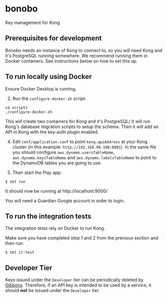 # bonobo

Key management for Kong

## Prerequisites for development

Bonobo needs an instance of Kong  to connect to, so you will need Kong and it's PostgreSQL running somewhere. 
We recommend running them in Docker containers. See instructions below on how to set this up.

## To run locally using Docker

Ensure Docker Desktop is running.

2. Run the `configure-docker.sh` script:

  ```
  cd scripts
  ./configure-docker.sh
  ```
  This will create two containers for Kong and it's PostgreSQL/
  It will run Kong's database migration scripts to setup the schema.
  Then it will add an API in Kong with the key-auth plugin enabled.

4. Edit `conf/application.conf` to point `kong.apiAddress` at your Kong cluster (in this example: `http://192.168.99.100:8001`). In the same file you should configure `aws.dynamo.usersTableName`, `aws.dynamo.keysTableName` and `aws.dynamo.labelsTableName` to point to the DynamoDB tables you are going to use.

5. Then start the Play app:

  ```
  $ sbt run
  ```
  
  It should now be running at http://localhost:9000/
  
  You will need a Guardian Google account in order to login.

## To run the integration tests

The integration tests rely on Docker to run Kong.

Make sure you have completed step 1 and 2 from the previous section and then run:

```
$ sbt it:test
```

## Developer Tier
<!---
This anchor is linked to in the Bonobo application. 
If you change this anchor, you should change the corresponding Bonobo source code. 
--->
Keys issued under the `Developer` tier can be periodically deleted by [Gibbons](https://github.com/guardian/gibbons).
Therefore, if an API key is intended to be used by a service, it should __not__ be issued under the `Developer` tier.
